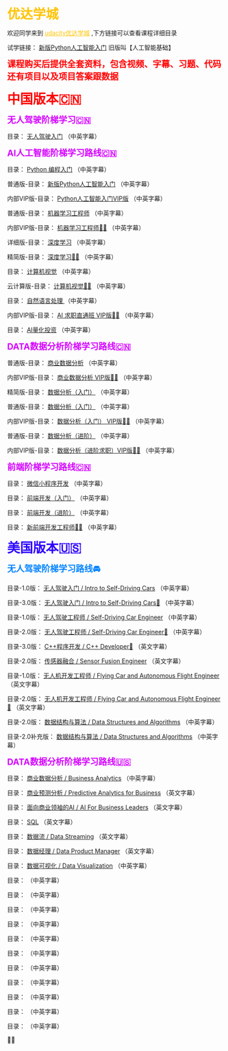 <font style="font-size:30px;font-weight:bold;color:rgb(255, 196, 0);">优达学城</font>

<p>
   欢迎同学来到
  <a href="https://shop455562174.taobao.com/?spm=2013.1.1000126.2.10265e78elc5p0" style="color:rgb(255, 196, 0);">udacity优达学城</a>
  ,下方链接可以查看课程详细目录
</p>

<p>
  试学链接：
 <a href="新版Python人工智能入门.html" >新版Python人工智能入门</a>
 旧版叫【人工智能基础】
</p>

<font style="font-size:20px;font-weight:bold;color:rgb(255, 0, 0);">课程购买后提供全套资料，包含视频、字幕、习题、代码还有项目以及项目答案跟数据</font>
<p>

</p>

<font style="font-size:30px;font-weight:bold;color:rgb(255, 0, 0);">中国版本🇨🇳</font>

<p>

</p> 

<font style="font-size:20px;font-weight:bold;color:rgb(212, 0, 255);">无人驾驶阶梯学习🇨🇳</font>

<p>

</p> 

<p>
  目录：
 <a href="无人驾驶入门.html" >无人驾驶入门</a>
 （中英字幕）
</p>

<font style="font-size:20px;font-weight:bold;color:rgb(212, 0, 255);">AI人工智能阶梯学习路线🇨🇳</font>

<p>
  目录：
 <a href="Python 编程入门 v1.0.0.html" >Python 编程入门</a>
 （中英字幕）
</p>

<p>
  普通版-目录：
 <a href="新版Python人工智能入门.html" >新版Python人工智能入门</a>
 （中英字幕）
</p>

<p>
  内部VIP版-目录：
 <a href="Python人工智能入门VIP版5.0.html" >Python人工智能入门VIP版</a>
 （中英字幕）
</p>

<p>
  普通版-目录：
 <a href="机器学习工程师.html" >机器学习工程师</a>
 （中英字幕）
</p>

<p>
  内部VIP版-目录：
 <a href="机器学习工程师 v12.0.0.html" >机器学习工程师👨‍🔬</a>
 （中英字幕）
</p>

<p>
  详细版-目录：
 <a href="深度学习 v2.0.0.html" >深度学习</a>
 （中英字幕）
</p>

<p>
  精简版-目录：
 <a href="深度学习3.0.html" >深度学习👨‍🔬</a>
 （中英字幕）
</p>

<p>
  目录：
 <a href="计算机视觉.html" >计算机视觉</a>
 （中英字幕）
</p>

<p>
  云计算版-目录：
 <a href="计算机视觉3.0.html" >计算机视觉👨‍🔬</a>
 （中英字幕）
</p>

<p>
  目录：
 <a href="自然语言处理 v1.0.0.html" >自然语言处理 </a>
 （中英字幕）
</p>

<p>
  内部VIP版-目录：
 <a href="AI 求职直通班6.0 VIP.html" >AI 求职直通班 VIP版👨‍🔬</a>
 （中英字幕）
</p>

<p>
  目录：
 <a href="AI量化投资.html" >AI量化投资</a>
 （中英字幕）
</p>

<font style="font-size:20px;font-weight:bold;color:rgb(212, 0, 255);">DATA数据分析阶梯学习路线🇨🇳</font>

<p>
  普通版-目录：
 <a href="商业数据分析3.0.html" >商业数据分析</a>
 （中英字幕）
</p>

<p>
  内部VIP版-目录：
 <a href="商业数据分析 v6.0.vip.html" >商业数据分析 VIP版👨‍🔬</a>
 （中英字幕）
</p>

<p>
  精简版-目录：
 <a href="数据分析（入门） v3.0.0.html" >数据分析（入门）</a>
 （中英字幕）
</p>

<p>
  普通版-目录：
 <a href="数据分析（入门）6.html" >数据分析（入门）</a>
 （中英字幕）
</p>

<p>
  内部VIP版-目录：
 <a href="数据分析（入门） VIP版本.html" >数据分析（入门） VIP版👨‍🔬</a>
 （中英字幕）
</p>


<p>
  普通版-目录：
 <a href="数据分析（进阶） v6.0.0.html" >数据分析（进阶）</a>
 （中英字幕）
</p>

<p>
  内部VIP版-目录：
 <a href="数据分析（进阶求职） vip.html" >数据分析（进阶求职）VIP版👨‍🔬</a>
 （中英字幕）
</p>

<font style="font-size:20px;font-weight:bold;color:rgb(212, 0, 255);">前端阶梯学习路线🇨🇳</font>

<p>
  目录：
 <a href="微信小程序开发.html" >微信小程序开发</a>
 （中英字幕）
</p>

<p>
  目录：
 <a href="前端开发（入门） v1.0.0.html" >前端开发（入门）</a>
 （中英字幕）
</p>

<p>
  目录：
 <a href="前端开发（进阶） v4.0.0.html" >前端开发（进阶）</a>
 （中英字幕）
</p>

<p>
  目录：
 <a href="新前端开发工程师(cn).html" >新前端开发工程师👨‍🔬</a>
 （中英字幕）
</p>

<p>

</p>

<font style="font-size:30px;font-weight:bold;color:rgb(47, 0, 255);">美国版本🇺🇸</font>

<p>

</p> 

<font style="font-size:20px;font-weight:bold;color:rgb(0, 132, 255);">无人驾驶阶梯学习路线🚘</font>
<p>

</p>

<p>
  目录-1.0版：
 <a href="无人入门.html" >无人驾驶入门 / Intro to Self-Driving Cars</a>
 （中英字幕）
</p>

<p>
  目录-3.0版：
 <a href="无人入门3.0.html" >无人驾驶入门 / Intro to Self-Driving Cars🚙</a>
 （中英字幕）
</p>

<p>
  目录-1.0版：
 <a href="Self-Driving Car Engineer.html" >无人驾驶工程师 / Self-Driving Car Engineer</a>
 （中英字幕）
</p>

<p>
  目录-2.0版：
 <a href="Self-Driving Car Engineer2.0.html" >无人驾驶工程师 / Self-Driving Car Engineer🚙</a>
 （中英字幕）
</p>

<p>
  目录-3.0版：
 <a href="c++3.0.html" >C++程序开发 / C++ Developer🚙</a>
 （英文字幕）
</p>

<p>
  目录-2.0版：
 <a href="传感器融合.html" >传感器融合 / Sensor Fusion Engineer</a>
 （英文字幕）
</p>

<p>
  目录-1.0版：
 <a href="Flying Car.html" >无人机开发工程师 / Flying Car and Autonomous Flight Engineer</a>
 （英文字幕）
</p>

<p>
  目录-2.0版：
 <a href="Flying Car2.0.html" >无人机开发工程师 / Flying Car and Autonomous Flight Engineer🚁</a>
 （英文字幕）
</p>

<p>
  目录-2.0版：
 <a href="数据结构.html" >数据结构与算法 / Data Structures and Algorithms</a>
 （中英字幕）
</p>

<p>
  目录-2.0补充版：
 <a href="数据结构补充版.html" >数据结构与算法 / Data Structures and Algorithms</a>
 （中英字幕）
</p>

<font style="font-size:20px;font-weight:bold;color:rgb(212, 0, 255);">DATA数据分析阶梯学习路线🇺🇸</font>

<p>
  目录：
 <a href="商业分析.html" >商业数据分析 / Business Analytics</a>
 （中英字幕）
</p>

<p>
  目录：
 <a href="商业预测分析.html" >商业预测分析 / Predictive Analytics for Business</a>
 （英文字幕）
</p>

<p>
  目录：
 <a href="面向商业领袖的AI.html" >面向商业领袖的AI / AI For Business Leaders</a>
 （英文字幕）
</p>

<p>
  目录：
 <a href="SQL.html" >SQL</a>
 （英文字幕）
</p>

<p>
  目录：
 <a href="数据流.html" >数据流 / Data Streaming</a>
 （英文字幕）
</p>

<p>
  目录：
 <a href="数据经理.html" >数据经理 / Data Product Manager</a>
 （英文字幕）
</p>

<p>
  目录：
 <a href="数据可视化.html" >数据可视化 / Data Visualization</a>
 （中英字幕）
</p>

<p>
  目录：
 <a href="" ></a>
 （中英字幕）
</p>

<p>
  目录：
 <a href="" ></a>
 （中英字幕）
</p>

<p>
  目录：
 <a href="" ></a>
 （中英字幕）
</p>

<p>
  目录：
 <a href="" ></a>
 （中英字幕）
</p>

<p>
  目录：
 <a href="" ></a>
 （中英字幕）
</p>

<p>
  目录：
 <a href="" ></a>
 （中英字幕）
</p>

<p>
  目录：
 <a href="" ></a>
 （中英字幕）
</p>

<p>
  目录：
 <a href="" ></a>
 （中英字幕）
</p>

<p>
  目录：
 <a href="" ></a>
 （中英字幕）
</p>

<p>
  目录：
 <a href="" ></a>
 （中英字幕）
</p>

<p>
  目录：
 <a href="" ></a>
 （中英字幕）
</p>




👨‍🔬



